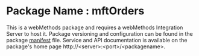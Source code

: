 # Package Name : mftOrders
This is a webMethods package and requires a webMethods Integration Server to host it. Package versioning and configuration can be found in the package [manifest](./mftOrders/manifest.v3) file. Service and API documentation is available on the package's home page http://&lt;server&gt;:&lt;port&gt;/&lt;packagename>.